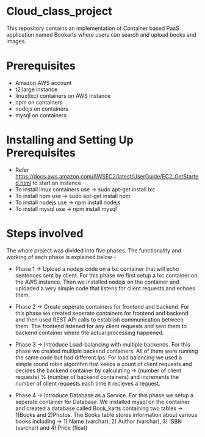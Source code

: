 # Cloud_class_project
This repository contains an implementation of Container based PaaS application named Bookarts where users can search and upload books and images.

# Prerequisites
* Amazon AWS account
* t2.large instance
* linux(lxc) containers on AWS instance
* npm on containers
* nodejs on containers
* mysql on containers

# Installing and Setting Up Prerequisites
* Refer https://docs.aws.amazon.com/AWSEC2/latest/UserGuide/EC2_GetStarted.html to start an instance
* To install linux containers use -> sudo apt-get install lxc
* To install npm use -> sudo apt-get install npm
* To install nodejs use -> npm install nodejs
* To install mysql use -> npm install mysql

# Steps involved 
The whole project was divided into five phases. The functionality and working of each phase is explained below -

* Phase 1 -> Upload a nodejs code on a lxc container that will echo sentences sent by client. For this phase we first setup a lxc container on the AWS instance. Then we installed nodejs on the container and uploaded a very simple code that listens for client requests and echoes them.

* Phase 2 -> Create seperate containers for frontend and backend. For this phase we created seperate containers for frontend and backend and then used REST API calls to establish communication between them. The frontend listened for any client requests and sent them to backend container where the actual processing happened.

* Phase 3 -> Introduce Load-balancing with multiple backends. For this phase we created multiple backend containers. All of them were running the same code but had different Ips. For load balancing we used a simple round robin algorithm that keeps a count of client requests and decides the backend container by calculating -> (number of client requests) % (number of backend containers) and increments the number of client requests each time it recieves a request.

* Phase 4 -> Introduce Database as a Service. For this phase we setup a seperate container for Database. We installed mysql on the container and created a database called Book_karts containing two tables -> 1)Books and 2)Photos. The Books table stores information about various books including -> 1) Name (varchar), 2) Author (varchar), 3) ISBN (varchar) and 4) Price (float)
                                


 
